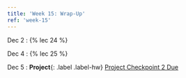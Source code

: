 ```yaml
---
title: 'Week 15: Wrap-Up'
ref: 'week-15'
---
```


Dec 2
: {% lec 24 %}

Dec 4
: {% lec 25 %}

Dec 5
: **Project**{: .label .label-hw} [Project Checkpoint 2 Due]()
